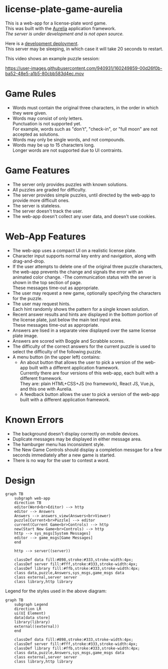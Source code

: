 # license-plate-game-aurelia

This is a web-app for a license-plate word game.  
This was built with the [Aurelia](https://aurelia.io/) application framework.  
_The server is under development and is not open source._

Here is a [development deployment](http://radiant-hamlet-54079.herokuapp.com/).  
This server may be sleeping, in which case it will take 20 seconds to restart.

This video shows an example puzzle session:

https://user-images.githubusercontent.com/940931/160249859-00d26f0b-ba52-48e5-a1b5-80cbb583d4ec.mov

# Game Rules
- Words must contain the original three characters, in the order in which they were given.  
- Words may consist of only letters.  
Punctuation is not supported yet.  
For example, words such as "don't", "check-in", or "full moon" are not accepted as solutions.
- Words may only be single words, and not compounds.
- Words may be up to 15 characters long.  
Longer words are not supported due to UI contraints.

# Game Features
- The server only provides puzzles with known solutions.
- All puzzles are graded for difficulty.
- The server provides simple puzzles, until directed by the web-app to provide more difficult ones.
- The server is stateless.
- The server doesn't track the user.
- The web-app doesn't collect any user data, and doesn't use cookies.

# Web-App Features

- The web-app uses a compact UI on a realistic license plate.
- Character input supports normal key entry and navigation, along with drag-and-drop.
- If the user attempts to delete one of the original three puzzle characters, the web-app prevents the change and signals the error with an animated color change.
-The communication status with the server is shown in the top section of page.  
These messages time-out as appropriate.
- The user may request a new game, optionally specifying the characters for the puzzle.
- The user may request hints.  
Each hint randomly shows the pattern for a single known solution.
- Recent answer results and hints are displayed in the bottom portion of the license plate, just below the main text input area.  
These messages time-out as appropriate.
- Answers are lised in a separate view displayed over the same license plate image.
- Answers are scored with Boggle and Scrabble scores.
- The difficulty of the correct answers for the current puzzle is used to select the difficulty of the following puzzle.
- A menu button (in the upper left) contains:
  - An about button that allows the user to pick a version of the web-app built with a different application framework.  
  Currently there are four versions of this web-app, each built with a different framework.  
  They are: plain HTML+CSS+JS (no framework), React JS, Vue.js, and this one with Aurelia.
  - A feedback button allows the user to pick a version of the web-app built with a different application framework.


# Known Errors

- The background doesn't display correctly on mobile devices.
- Duplicate messages may be displayed in either message area.
- The hamburger menu has inconsistent style.
- The New Game Controls should display a completion messgae for a few seconds immediately after a new game is started.
- There is no way for the user to contest a word.


# Design


```mermaid
graph TB
    subgraph web-app
    direction TB
    editor(Word<br>Editor) --> http
    editor --> Answers
    Answers --> answers_view(Answers<br>Viewer)
    puzzle[Current<br>Puzzle] --> editor
    current(Current Game<br>Controls) --> http
    new(Start New Game<br>Controls) --> http
    http --> sys_msgs[System Messages]
    editor --> game_msgs[Game Messages]
    end

    http --> server((server))

    classDef data fill:#898,stroke:#333,stroke-width:4px;
    classDef server fill:#fff,stroke:#333,stroke-width:4px;
    classDef library fill:#ffb,stroke:#333,stroke-width:4px;
    class data,puzzle,Answers,sys_msgs,game_msgs data
    class external,server server
    class library,http library
```

Legend for the styles used in the above diagram:
```mermaid
graph TB
    subgraph Legend
    direction LR
    ui(UI Element)
    data[data store]
    library(library)
    external((external))
    end

    classDef data fill:#898,stroke:#333,stroke-width:4px;
    classDef server fill:#fff,stroke:#333,stroke-width:4px;
    classDef library fill:#ffb,stroke:#333,stroke-width:4px;
    class data,puzzle,Answers,sys_msgs,game_msgs data
    class external,server server
    class library,http library
```

